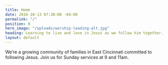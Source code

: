 ```yaml
---
title: Home
date: 2016-10-13 07:30:00 -04:00
permalink: "/"
position: 0
hero_image: "/uploads/worship-leading-alt.jpg"
heading: Learning to live and love in Jesus as we follow him together.
layout: default
---
```


We’re a growing community of families in East Cincinnati committed to following Jesus. Join us for Sunday services at 9 and 11am.
